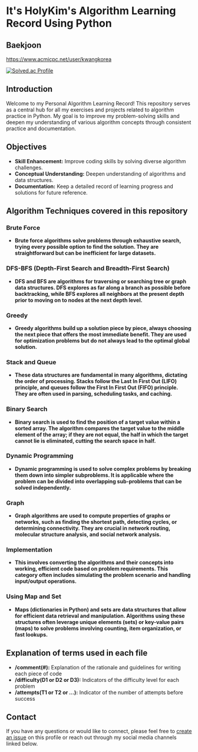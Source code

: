 # It's HolyKim's Algorithm Learning Record Using Python

## Baekjoon
https://www.acmicpc.net/user/kwangkorea

[![Solved.ac Profile](http://mazassumnida.wtf/api/v2/generate_badge?boj=kwangkorea)](https://solved.ac/kwangkorea/)

## Introduction
Welcome to my Personal Algorithm Learning Record! This repository serves as a central hub for all my exercises and projects related to algorithm practice in Python. My goal is to improve my problem-solving skills and deepen my understanding of various algorithm concepts through consistent practice and documentation.

## Objectives
- **Skill Enhancement:** Improve coding skills by solving diverse algorithm challenges.
- **Conceptual Understanding:** Deepen understanding of algorithms and data structures.
- **Documentation:** Keep a detailed record of learning progress and solutions for future reference.

## Algorithm Techniques covered in this repository

  ### Brute Force
  - **Brute force algorithms solve problems through exhaustive search, trying every possible option to find the solution. They are straightforward but can be inefficient for large datasets.**
  
  ### DFS-BFS (Depth-First Search and Breadth-First Search)
  - **DFS and BFS are algorithms for traversing or searching tree or graph data structures. DFS explores as far along a branch as possible before backtracking, while BFS explores all neighbors at the present depth prior to moving on to nodes at the next depth level.**
  
  ### Greedy
  - **Greedy algorithms build up a solution piece by piece, always choosing the next piece that offers the most immediate benefit. They are used for optimization problems but do not always lead to the optimal global solution.**
  
  ### Stack and Queue
  - **These data structures are fundamental in many algorithms, dictating the order of processing. Stacks follow the Last In First Out (LIFO) principle, and queues follow the First In First Out (FIFO) principle. They are often used in parsing, scheduling tasks, and caching.**
  
  ### Binary Search
  - **Binary search is used to find the position of a target value within a sorted array. The algorithm compares the target value to the middle element of the array; if they are not equal, the half in which the target cannot lie is eliminated, cutting the search space in half.**
  
  ### Dynamic Programming
  - **Dynamic programming is used to solve complex problems by breaking them down into simpler subproblems. It is applicable where the problem can be divided into overlapping sub-problems that can be solved independently.**
  
  ### Graph
  - **Graph algorithms are used to compute properties of graphs or networks, such as finding the shortest path, detecting cycles, or determining connectivity. They are crucial in network routing, molecular structure analysis, and social network analysis.**
  
  ### Implementation
  - **This involves converting the algorithms and their concepts into working, efficient code based on problem requirements. This category often includes simulating the problem scenario and handling input/output operations.**
  
  ### Using Map and Set
  - **Maps (dictionaries in Python) and sets are data structures that allow for efficient data retrieval and manipulation. Algorithms using these structures often leverage unique elements (sets) or key-value pairs (maps) to solve problems involving counting, item organization, or fast lookups.**


## Explanation of terms used in each file
- **/comment(#):** Explanation of the rationale and guidelines for writing each piece of code
- **/difficulty(D1 or D2 or D3):** Indicators of the difficulty level for each problem
- **/attempts(T1 or T2 or ...):** Indicator of the number of attempts before success

## Contact
If you have any questions or would like to connect, please feel free to [create an issue](https://github.com/ssKimholy) on this profile or reach out through my social media channels linked below.

